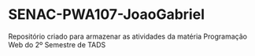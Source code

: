 # SENAC-PWA107-JoaoGabriel
Repositório criado para armazenar as atividades da matéria Programação Web do 2º Semestre de TADS
